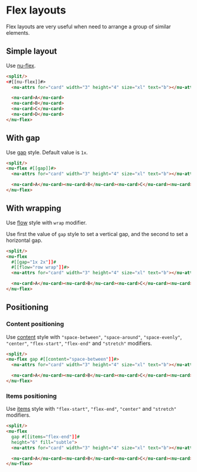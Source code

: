 # Flex layouts

Flex layouts are very useful when need to arrange a group of similar elements.

## Simple layout

Use [nu-flex](../../reference/elements/nu-flex.md).

```html
<split/>
<#[[nu-flex]]#>
  <nu-attrs for="card" width="3" height="4" size="xl" text="b"></nu-attrs>

  <nu-card>A</nu-card>
  <nu-card>B</nu-card>
  <nu-card>C</nu-card>
  <nu-card>D</nu-card>
</nu-flex>
```

## With gap

Use [gap](../../reference/attributes/gap.md) style. Default value is `1x`.

```html
<split/>
<nu-flex #[[gap]]#>
  <nu-attrs for="card" width="3" height="4" size="xl" text="b"></nu-attrs>

  <nu-card>A</nu-card><nu-card>B</nu-card><nu-card>C</nu-card><nu-card>D</nu-card>
</nu-flex>
```

## With wrapping

Use [flow](../../reference/attributes/flow.md) style with `wrap` modifier.

Use first the value of `gap` style to set a vertical gap, and the second to set a horizontal gap.

```html
<split/>
<nu-flex
  #[[gap="1x 2x"]]#
  #[[flow="row wrap"]]#>
  <nu-attrs for="card" width="3" height="4" size="xl" text="b"></nu-attrs>

  <nu-card>A</nu-card><nu-card>B</nu-card><nu-card>C</nu-card><nu-card>D</nu-card><nu-card>E</nu-card><nu-card>F</nu-card><nu-card>G</nu-card><nu-card>H</nu-card>
</nu-flex>
```

## Positioning

### Content positioning

Use [content](../../reference/attributes/content.md) style with `"space-between"`, `"space-around"`, `"space-evenly"`, `"center"`, `"flex-start"`, `"flex-end"` and `"stretch"` modifiers.

```html
<split/>
<nu-flex gap #[[content="space-between"]]#>
  <nu-attrs for="card" width="3" height="4" size="xl" text="b"></nu-attrs>

  <nu-card>A</nu-card><nu-card>B</nu-card><nu-card>C</nu-card><nu-card>D</nu-card>
</nu-flex>
```

### Items positioning

Use [items](../../reference/attributes/items.md) style with `"flex-start"`, `"flex-end"`, `"center"` and `"stretch"` modifiers.

```html
<split/>
<nu-flex
  gap #[[items="flex-end"]]#
  height="6" fill="subtle">
  <nu-attrs for="card" width="3" height="4" size="xl" text="b"></nu-attrs>

  <nu-card>A</nu-card><nu-card>B</nu-card><nu-card>C</nu-card><nu-card>D</nu-card>
</nu-flex>
```
